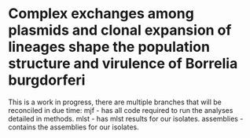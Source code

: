 # Complex exchanges among plasmids and clonal expansion of lineages shape the population structure and virulence of Borrelia burgdorferi

This is a work in progress, there are multiple branches that will be reconciled in due time:
  mjf - has all code required to run the analyses detailed in methods.
  mlst - has mlst results for our isolates.
  assemblies - contains the assemblies for our isolates.
